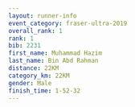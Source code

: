 ```yaml
---
layout: runner-info 
event_category: fraser-ultra-2019 
overall_rank: 1
rank: 1
bib: 2231
first_name: Muhammad Hazim
last_name: Bin Abd Rahman
distance: 22KM
category_km: 22KM
gender: Male
finish_time: 1-52-32
---
```

